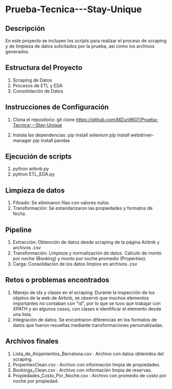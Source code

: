 # Prueba-Tecnica---Stay-Unique

## Descripción
En este proyecto se incluyen los scripts para realizar el proceso de scraping y de limpieza de datos solicitados por la prueba, así como los archivos generados.

## Estructura del Proyecto
1. Scraping de Datos
2. Procesos de ETL y EDA
3. Consolidación de Datos

## Instrucciones de Configuración
1. Clona el repositorio:
   git clone https://github.com/MZun9607/Prueba-Tecnica---Stay-Unique

2. Instala las dependencias:
   pip install selenium
   pip install webdriver-manager
   pip install pandas

## Ejecución de scripts
1. python airbnb.py
2. python ETL_EDA.py

## Limpieza de datos
1. Filtrado: Se eliminaron filas con valores nulos.
2. Transformación: Se estandarizaron las propiedades y formatos de fecha.

## Pipeline
1. Extracción: Obtención de datos desde scraping de la página Airbnb y archivos .csv
2. Transformación: Limpieza y normalización de datos. Cálculo de monto por noche (Booking) y monto por noche promedio (Properties).
3. Carga: Consolidación de los datos limpios en archivos .csv

## Retos o problemas encontrados
1. Manejo de ids y clases en el scraping:
   Durante la inspección de los objetos de la web de Airbnb, se observó que muchos elementos importantes no contaban con "id", por lo que se tuvo que trabajar con XPATH y en algunos casos, con clases e identificar el elemento desde una lista.
2. Integración de datos: Se encontraron diferencias en los formatos de datos que fueron resueltas mediante transformaciones personalizadas.

## Archivos finales
1. Lista_de_Alojamientos_Barcelona.csv : Archivo con datos obtenidos del scraping.
2. PropertiesClean.csv : Archivo con información limpia de propiedades.
3. Bookings_Clean.csv : Archivo con información limpia de reservas.
4. Propiedades_Costo_Por_Noche.csv : Archivo con promedio de costo por noche por propiedad.
